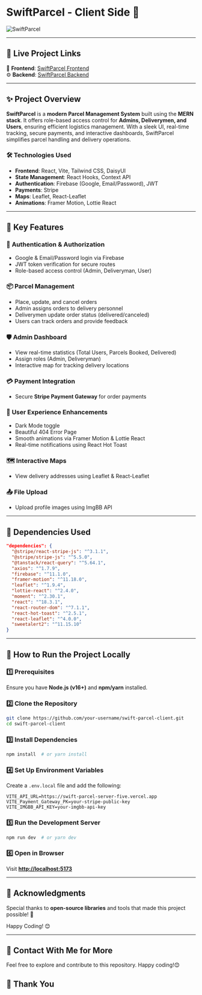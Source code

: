 
# SwiftParcel - Client Side 🚀  

![SwiftParcel](https://i.ibb.co.com/Wpdy5kxX/Screenshot-1.png) <!-- Replace with a real screenshot if available -->

---

## 🔗 Live Project Links  
🎨 **Frontend**: [SwiftParcel Frontend](https://swift-parcel-4a623.web.app)  
⚙️ **Backend**: [SwiftParcel Backend](https://swift-parcel-server-five.vercel.app)  

---

## ✨ Project Overview  

**SwiftParcel** is a **modern Parcel Management System** built using the **MERN stack**. It offers role-based access control for **Admins, Deliverymen, and Users**, ensuring efficient logistics management. With a sleek UI, real-time tracking, secure payments, and interactive dashboards, SwiftParcel simplifies parcel handling and delivery operations.  

### 🛠️ Technologies Used  
- **Frontend**: React, Vite, Tailwind CSS, DaisyUI  
- **State Management**: React Hooks, Context API  
- **Authentication**: Firebase (Google, Email/Password), JWT  
- **Payments**: Stripe  
- **Maps**: Leaflet, React-Leaflet  
- **Animations**: Framer Motion, Lottie React  

---

## 🌟 Key Features  

### 🔑 **Authentication & Authorization**  
- Google & Email/Password login via Firebase  
- JWT token verification for secure routes  
- Role-based access control (Admin, Deliveryman, User)  

### 📦 **Parcel Management**  
- Place, update, and cancel orders  
- Admin assigns orders to delivery personnel  
- Deliverymen update order status (delivered/canceled)  
- Users can track orders and provide feedback  

### 🛡️ **Admin Dashboard**  
- View real-time statistics (Total Users, Parcels Booked, Delivered)  
- Assign roles (Admin, Deliveryman)  
- Interactive map for tracking delivery locations  

### 💳 **Payment Integration**  
- Secure **Stripe Payment Gateway** for order payments  

### 🎨 **User Experience Enhancements**  
- Dark Mode toggle  
- Beautiful 404 Error Page  
- Smooth animations via Framer Motion & Lottie React  
- Real-time notifications using React Hot Toast  

### 🗺️ **Interactive Maps**  
- View delivery addresses using Leaflet & React-Leaflet  

### 📤 **File Upload**  
- Upload profile images using ImgBB API  

---

## 📜 Dependencies Used  

```json
"dependencies": {
  "@stripe/react-stripe-js": "^3.1.1",
  "@stripe/stripe-js": "^5.5.0",
  "@tanstack/react-query": "^5.64.1",
  "axios": "^1.7.9",
  "firebase": "^11.1.0",
  "framer-motion": "^11.18.0",
  "leaflet": "^1.9.4",
  "lottie-react": "^2.4.0",
  "moment": "^2.30.1",
  "react": "^18.3.1",
  "react-router-dom": "^7.1.1",
  "react-hot-toast": "^2.5.1",
  "react-leaflet": "^4.0.0",
  "sweetalert2": "^11.15.10"
}
```

---

## 🚀 How to Run the Project Locally  

### 1️⃣ Prerequisites  
Ensure you have **Node.js (v16+)** and **npm/yarn** installed.  

### 2️⃣ Clone the Repository  
```sh
git clone https://github.com/your-username/swift-parcel-client.git
cd swift-parcel-client
```

### 3️⃣ Install Dependencies  
```sh
npm install  # or yarn install
```

### 4️⃣ Set Up Environment Variables  
Create a `.env.local` file and add the following:  

```env
VITE_API_URL=https://swift-parcel-server-five.vercel.app
VITE_Payment_Gateway_PK=your-stripe-public-key
VITE_IMGBB_API_KEY=your-imgbb-api-key
```

### 5️⃣ Run the Development Server  
```sh
npm run dev  # or yarn dev
```

### 6️⃣ Open in Browser  
Visit **[http://localhost:5173](http://localhost:5173)**  

---

## 🙌 Acknowledgments  

Special thanks to **open-source libraries** and tools that made this project possible! 💜  

Happy Coding! 😊

---

## 📧 Contact With Me for More

Feel free to explore and contribute to this repository. Happy coding!😊

## 🤝 Thank You
